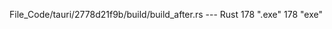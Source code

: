 File_Code/tauri/2778d21f9b/build/build_after.rs --- Rust
178     ".exe"                                                                                                                                               178     "exe"

